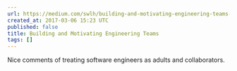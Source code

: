 ```yaml
---
url: https://medium.com/swlh/building-and-motivating-engineering-teams-24fd56910039#.fvw1ezg0w
created_at: 2017-03-06 15:23 UTC
published: false
title: Building and Motivating Engineering Teams
tags: []
---
```


Nice comments of treating software engineers as adults and collaborators.
